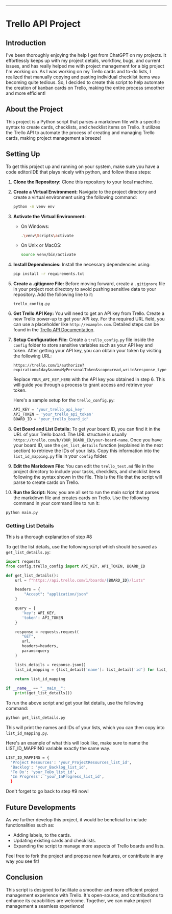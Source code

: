
---

# Trello API Project

## Introduction

I've been thoroughly enjoying the help I get from ChatGPT on my projects. It effortlessly keeps up with my project details, workflow, bugs, and current issues, and has really helped me with project management for a big project I'm working on. As I was working on my Trello cards and to-do lists, I realized that manually copying and pasting individual checklist items was becoming quite tedious. So, I decided to create this script to help automate the creation of kanban cards on Trello, making the entire process smoother and more efficient!

## About the Project

This project is a Python script that parses a markdown file with a specific syntax to create cards, checklists, and checklist items on Trello. It utilizes the Trello API to automate the process of creating and managing Trello cards, making project management a breeze!

## Setting Up

To get this project up and running on your system, make sure you have a code editor/IDE that plays nicely with python, and follow these steps:

1. **Clone the Repository:** Clone this repository to your local machine.
   
2. **Create a Virtual Environment:** Navigate to the project directory and create a virtual environment using the following command:

   ```bash
   python -m venv env
   ```

3. **Activate the Virtual Environment:** 

   - On Windows:
     
     ```bash
     .\venv\Scripts\activate
     ```

   - On Unix or MacOS:
     
     ```bash
     source venv/bin/activate
     ```

4. **Install Dependencies:** Install the necessary dependencies using:

   ```bash
   pip install -r requirements.txt
   ```

5. **Create a .gitignore File:** Before moving forward, create a `.gitignore` file in your project root directory to avoid pushing sensitive data to your repository. Add the following line to it:

   ```
   trello_config.py
   ```

6. **Get Trello API Key:** You will need to get an API key from Trello. Create a new Trello power-up to get your API key. For the required URL field, you can use a placeholder like `http://example.com`. Detailed steps can be found in the [Trello API Documentation](https://developer.atlassian.com/cloud/trello/guides/rest-api/api-introduction/).

7. **Setup Configuration File:** Create a `trello_config.py` file inside the `config` folder to store sensitive variables such as your API key and token. After getting your API key, you can obtain your token by visiting the following URL:

   ```
   https://trello.com/1/authorize?expiration=1day&name=MyPersonalToken&scope=read,write&response_type=token&key=YOUR_API_KEY_HERE
   ```

   Replace `YOUR_API_KEY_HERE` with the API key you obtained in step 6. This will guide you through a process to grant access and retrieve your token.

   Here's a sample setup for the `trello_config.py`:

   ```python
   API_KEY = 'your_trello_api_key'
   API_TOKEN = 'your_trello_api_token'
   BOARD_ID = 'your_trello_board_id'
   ```

8. **Get Board and List Details:** To get your board ID, you can find it in the URL of your Trello board. The URL structure is usually `https://trello.com/b/YOUR_BOARD_ID/your-board-name`. Once you have your board ID, use the `get_list_details` function (explained in the next section) to retrieve the IDs of your lists. Copy this information into the `list_id_mapping.py` file in your `config` folder.

9. **Edit the Markdown File:** You can edit the `trello_test.md` file in the project directory to include your tasks, checklists, and checklist items following the syntax shown in the file. This is the file that the script will parse to create cards on Trello.

10. **Run the Script:** Now, you are all set to run the main script that parses the markdown file and creates cards on Trello. Use the following command in your command line to run it:

   ```bash
   python main.py
   ```

### Getting List Details

This is a thorough explanation of step #8

To get the list details, use the following script which should be saved as `get_list_details.py`:

```python
import requests
from config.trello_config import API_KEY, API_TOKEN, BOARD_ID

def get_list_details():
    url = f"https://api.trello.com/1/boards/{BOARD_ID}/lists"

    headers = {
        "Accept": "application/json"
    }

    query = {
       'key': API_KEY,
       'token': API_TOKEN
    }

    response = requests.request(
       "GET",
       url,
       headers=headers,
       params=query
    )

    lists_details = response.json()
    list_id_mapping = {list_detail['name']: list_detail['id'] for list_detail in lists_details}
    
    return list_id_mapping

if __name__ == "__main__":
    print(get_list_details())
```

To run the above script and get your list details, use the following command:

```bash
python get_list_details.py
```

This will print the names and IDs of your lists, which you can then copy into `list_id_mapping.py`.

Here's an example of what this will look like, make sure to name the LIST_ID_MAPPING variable exactly the same way.

```bash
LIST_ID_MAPPING = {
  'Project Resources': 'your_ProjectResources_list_id', 
  'Backlog': 'your_Backlog_list_id', 
  'To Do': 'your_ToDo_list_id', 
  'In Progress': 'your_InProgress_list_id',
  }
```
Don't forget to go back to step #9 now!

## Future Developments

As we further develop this project, it would be beneficial to include functionalities such as:

- Adding labels,  to the cards.
- Updating existing cards and checklists.
- Expanding the script to manage more aspects of Trello boards and lists.

Feel free to fork the project and propose new features, or contribute in any way you see fit!

## Conclusion

This script is designed to facilitate a smoother and more efficient project management experience with Trello. It's open-source, and contributions to enhance its capabilities are welcome. Together, we can make project management a seamless experience!
